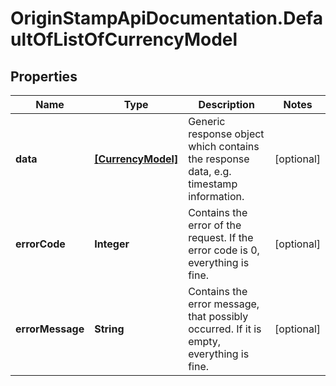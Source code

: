# OriginStampApiDocumentation.DefaultOfListOfCurrencyModel

## Properties
Name | Type | Description | Notes
------------ | ------------- | ------------- | -------------
**data** | [**[CurrencyModel]**](CurrencyModel.md) | Generic response object which contains the response data, e.g. timestamp information. | [optional] 
**errorCode** | **Integer** | Contains the error of the request. If the error code is 0, everything is fine. | [optional] 
**errorMessage** | **String** | Contains the error message, that possibly occurred. If it is empty, everything is fine. | [optional] 


